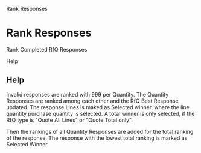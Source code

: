 
Rank Responses
# Rank Responses


Rank Completed RfQ Responses

Help
## Help

Invalid responses are ranked with 999 per Quantity. The Quantity Responses are ranked among each other and the RfQ Best Response updated.  The response Lines is maked as Selected winner, where the line quantity purchase quantity is selected.  A total winner is only selected, if the RfQ type is "Quote All Lines" or "Quote Total only".

Then the rankings of all Quantity Responses are added for the total ranking of the response. The response with the lowest total ranking is marked as Selected Winner.
